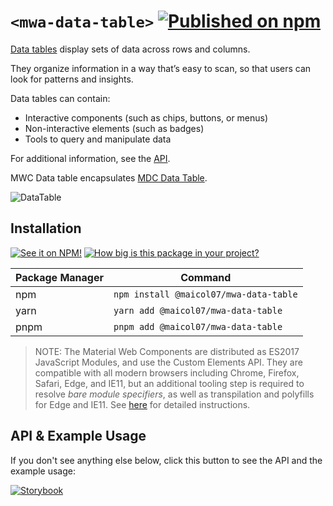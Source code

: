 # `<mwa-data-table>` [![Published on npm](https://img.shields.io/npm/v/@maicol07/mwa-data-table.svg)](https://www.npmjs.com/package/@maicol07/mwa-data-table)
[Data tables](https://material.io/components/data-tables/) display sets of data across rows and columns.

They organize information in a way that’s easy to scan, so that users can look for patterns and insights.

Data tables can contain:
- Interactive components (such as chips, buttons, or menus)
- Non-interactive elements (such as badges)
- Tools to query and manipulate data

For additional information, see the [API](#API--usage).

MWC Data table encapsulates [MDC Data Table](https://material.io/components/data-tables).

![DataTable](https://github.com/material-components/material-components-web/raw/master/packages/mdc-data-table/images/data-table-hero.png)

## Installation
[![See it on NPM!](https://img.shields.io/npm/v/@maicol07/mwa-data-table?style=for-the-badge)](https://www.npmjs.com/package/@maicol07/mwa-data-table)
[![How big is this package in your project?](https://img.shields.io/bundlephobia/minzip/@maicol07/mwa-data-table?style=for-the-badge)](https://bundlephobia.com/result?p=@maicol07/mwa-data-table)

| Package Manager | Command                                |
|-----------------|----------------------------------------|
| npm             | `npm install @maicol07/mwa-data-table` |
| yarn            | `yarn add @maicol07/mwa-data-table`    |
| pnpm            | `pnpm add @maicol07/mwa-data-table`    |

> NOTE: The Material Web Components are distributed as ES2017 JavaScript Modules, and use the Custom Elements API. They are compatible with all modern browsers including Chrome, Firefox, Safari, Edge, and IE11, but an additional tooling step is required to resolve *bare module specifiers*, as well as transpilation and polyfills for Edge and IE11. See [here](https://github.com/material-components/material-components-web-components#quick-start) for detailed instructions.

## API & Example Usage
If you don't see anything else below, click this button to see the API and the example usage:

[![Storybook](https://shields.io/badge/-Play%20with%20this%20web%20component-2a0481?logo=storybook&style=for-the-badge)](https://625eadb22bf40d003a32215a-ulgonylooz.chromatic.com/?path=/docs/data-table--standard)

